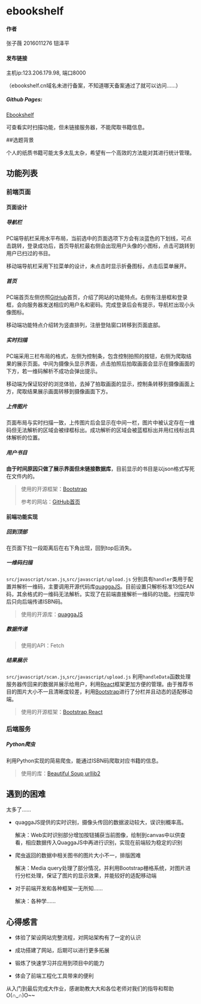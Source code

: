 # ebookshelf

#### 作者

张子薇 2016011276 钮泽平

#### 发布链接

主机ip:123.206.179.98, 端口8000

（ebookshelf.cn域名未进行备案，不知道哪天备案通过了就可以访问……）

##### Github Pages:

[Ebookshelf][1]

可查看实时扫描功能，但未链接服务器，不能爬取书籍信息。

\##选题背景

个人的纸质书籍可能太多太乱太杂，希望有一个高效的方法能对其进行统计管理。

## 功能列表

### 前端页面

#### 页面设计

##### 导航栏

PC端导航栏采用水平布局，当前选中的页面选项下方会有淡蓝色的下划线，可点击跳转，登录成功后，首页导航栏最右侧会出现用户头像的小图标，点击可跳转到用户已扫过的书目。

移动端导航栏采用下拉菜单的设计，未点击时显示折叠图标，点击后菜单展开。

##### 首页

PC端首页左侧仿照[GitHub][3]首页，介绍了网站的功能特点。右侧有注册框和登录框，会向服务器发送相应的用户名和密码。完成登录后会有提示，导航栏出现小头像图标。

移动端功能特点介绍转为竖直排列，注册登陆窗口转移到页面底部。

##### 实时扫描

PC端采用三栏布局的格式，左侧为控制条，包含控制拍照的按钮，右侧为爬取结果的展示页面。中间为摄像头显示界面，点击拍照后拍取画面会显示在摄像画面的下方，若一维码解析不成功会弹出提示。

移动端为保证较好的浏览体验，去掉了拍取画面的显示，控制条转移到摄像画面上方，爬取结果展示画面转移到摄像画面下方。

##### 上传图片

页面布局与实时扫描一致，上传图片后会显示在中间一栏，图片中被认定存在一维码但无法解析的区域会被绿框标出。成功解析的区域会被蓝框标出并用红线标出具体解析的位置。

##### 用户书目

**由于时间原因只做了展示界面但未链接数据库**，目前显示的书目是以json格式写死在文件内的。

> 使用的开源框架：[Bootstrap][2]
>
> 参考的网站：[GitHub首页][3]

#### 前端功能实现

##### 回到顶部

在页面下拉一段距离后在右下角出现，回到top后消失。

##### 一维码扫描

`src/javascript/scan.js`,`src/javascript/upload.js` 分别具有`handler`类用于配置并解析一维码，主要调用开源代码库[quaggaJS][4]。目前设置只解析标准13位EAN码，其余格式的一维码无法解析。实现了在前端直接解析一维码的功能。扫描完毕后只向后端传递ISBN码。

> 使用的开源库：[quaggaJS][4]

##### 数据传递

> 使用的API：Fetch

##### 结果展示

`src/javascript/scan.js`,`src/javascript/upload.js` 利用`handleData`函数处理服务器传回来的数据并展示给用户，利用[React][5]框架更加方便的管理。由于推荐书目的图片大小不一且清晰度较差，利用[Bootstrap][2]进行了分栏并且动态的适配移动端。

> 使用的开源框架：[Bootstrap][2],[React][5]

### 后端服务

##### Python爬虫

利用Python实现的简易爬虫，能通过ISBN码爬取对应书籍的信息。

> 使用的库：[Beautiful Soup][6],[urllib2][7]

## 遇到的困难

太多了……

-   quaggaJS提供的实时识别，摄像头传回的数据波动较大，误识别概率高。

    解决：Web实时识别部分增加按钮捕获当前图像，绘制到canvas中以供查看，相应数据传入QuaggaJS中再进行识别，实现在前端较为稳定的识别

-   爬虫返回的数据中相关图书的图片大小不一，排版困难

    解决：Media query处理了部分情况，并利用Bootstrap栅格系统，对图片进行分栏处理，保证了图片的显示效果，并能较好的适配移动端

-   对于前端开发和各种框架一无所知……

    解决：各种学……

## 心得感言

-   体验了架设网站完整流程，对网站架构有了一定的认识

-   成功搭建了网站，后期可以进行更多拓展

-   锻炼了快速学习并应用到项目中的能力

-   体会了前端工程化工具带来的便利

从入门到最后完成大作业，感谢助教大大和各位老师对我们的指导和帮助O(∩\_∩)O\~~

[1]: https://zhangxh614.github.io/ebookshelf/main.html

[2]: http://www.bootcss.com/

[3]: https://github.com/

[4]: https://github.com/serratus/quaggaJS

[5]: https://facebook.github.io/react/

[6]: https://www.crummy.com/software/BeautifulSoup/

[7]: https://docs.python.org/2/library/urllib2.html
